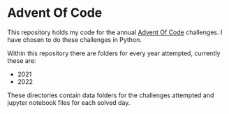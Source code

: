# Advent Of Code

This repository holds my code for the annual [Advent Of Code](https://adventofcode.com/) 
challenges. I have chosen to do these challenges in Python. 

Within this repository there are folders for every year attempted, currently these are:
- 2021
- 2022

These directories contain data folders for the challenges attempted and jupyter notebook files 
for each solved day. 

